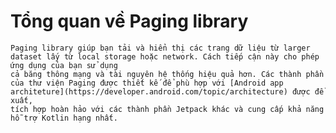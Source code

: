 # Tổng quan về Paging library

    Paging library giúp bạn tải và hiển thị các trang dữ liệu từ larger dataset lấy từ local storage hoặc network. Cách tiếp cận này cho phép ứng dụng của bạn sử dụng
    cả băng thông mạng và tài nguyên hệ thống hiệu quả hơn. Các thành phần của thư viện Paging được thiết kế để phù hợp với [Android app architeture](https://developer.android.com/topic/architecture) được đề xuất,
    tích hợp hoàn hảo với các thành phần Jetpack khác và cung cấp khả năng hỗ trợ Kotlin hạng nhất.